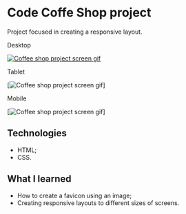 # Code Coffe Shop project

Project focused in creating a responsive layout.

Desktop 

[<img src="./src/code-desktop-screen.gif" alt="Coffee shop project screen gif">](https://bo83dev.github.io/coffe-shop/)

Tablet

[<img src="./src/code-tablet-screen.gif" alt="Coffee shop project screen gif">]

Mobile

[<img src="./src/code-cel-screen.gif" alt="Coffee shop project screen gif">]

## Technologies

- HTML;
- CSS.

## What I learned

- How to create a favicon using an image;
- Creating responsive layouts to different sizes of screens.
